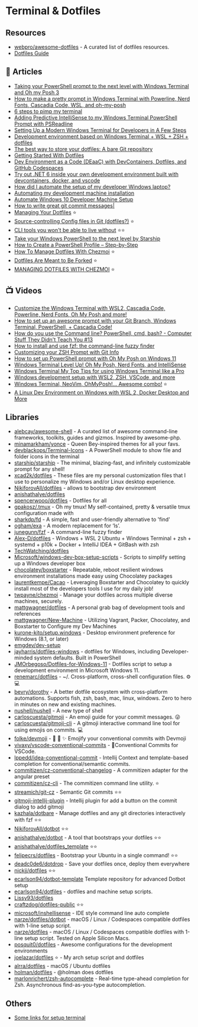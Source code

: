 # Terminal & Dotfiles

## Resources
- [webpro/awesome-dotfiles](https://github.com/webpro/awesome-dotfiles) - A curated list of dotfiles resources.
- [Dotfiles Guide](http://dotfiles.github.io/)

## 📕 Articles
- [Taking your PowerShell prompt to the next level with Windows Terminal and Oh my Posh 3](https://www.hanselman.com/blog/taking-your-powershell-prompt-to-the-next-level-with-windows-terminal-and-oh-my-posh-3)
- [How to make a pretty prompt in Windows Terminal with Powerline, Nerd Fonts, Cascadia Code, WSL, and oh-my-posh](https://www.hanselman.com/blog/how-to-make-a-pretty-prompt-in-windows-terminal-with-powerline-nerd-fonts-cascadia-code-wsl-and-ohmyposh)
- [6 steps to pimp my terminal](https://stapp.space/few-steps-to-pimp-my-terminal/)
- [Adding Predictive IntelliSense to my Windows Terminal PowerShell Prompt with PSReadline](https://www.hanselman.com/blog/adding-predictive-intellisense-to-my-windows-terminal-powershell-prompt-with-psreadline)
- [Setting Up a Modern Windows Terminal for Developers in A Few Steps](https://dev.to/thangchung/modern-windows-terminal-for-developer-in-a-few-steps-170)
- [Development environment based on Windows Terminal + WSL + ZSH + dotfiles](https://nikiforovall.github.io/productivity/2019/11/30/nikiforovall-setup.html)
- [The best way to store your dotfiles: A bare Git repository](https://www.atlassian.com/git/tutorials/dotfiles)
- [Getting Started With Dotfiles](https://www.webpro.nl/articles/getting-started-with-dotfiles)
- [Dev Environment as a Code (DEaaC) with DevContainers, Dotfiles, and GitHub Codespaces](https://nikiforovall.github.io/productivity/devcontainers/2022/08/13/deaac.html)
- [Try out .NET 6 inside your own development environment built with devcontainers, docker, and vscode](https://nikiforovall.github.io/productivity/devcontainers/2021/10/14/devcontainer-for-dotnet6.html)
- [How did I automate the setup of my developer Windows laptop?](https://www.techwatching.dev/posts/automate-developer-machine)
- [Automating my development machine installation](https://laurentkempe.com/2018/06/01/Automating-development-machine-installation/)
- [Automate Windows 10 Developer Machine Setup](https://edi.wang/post/2018/12/21/automate-windows-10-developer-machine-setup)
- [How to write great git commit messages|](https://bitspeicher.blog/how-to-be-a-good-commitizen/)
- [Managing Your Dotfiles](https://www.anishathalye.com/2014/08/03/managing-your-dotfiles/) ⭐
- [Source-controlling Config files in Git (dotfiles?)](https://www.danclarke.com/config-files-in-git) ⭐
- [CLI tools you won't be able to live without](https://dev.to/lissy93/cli-tools-you-cant-live-without-57f6) ⭐⭐
- [Take your Windows PowerShell to the next level by Starship](https://dev.to/ganmahmud/take-your-windows-powershell-to-the-next-level-by-starship-2gb2)
- [How to Create a PowerShell Profile – Step-by-Step](https://lazyadmin.nl/powershell/powershell-profile/)
- [How To Manage Dotfiles With Chezmoi](https://jerrynsh.com/how-to-manage-dotfiles-with-chezmoi/) ⭐
- [Dotfiles Are Meant to Be Forked](https://zachholman.com/2010/08/dotfiles-are-meant-to-be-forked/) ⭐
- [MANAGING DOTFILES WITH CHEZMOI](https://adrianvasile.dev/2023/01/12/dotfiles-using-chezmoi.html) ⭐

## 📺 Videos
- [Customize the Windows Terminal with WSL2, Cascadia Code, Powerline, Nerd Fonts, Oh My Posh and more!](https://www.youtube.com/watch?v=oHhiMf_6exY)
- [How to set up an awesome prompt with your Git Branch, Windows Terminal, PowerShell, + Cascadia Code!](https://www.youtube.com/watch?v=lu__oGZVT98)
- [How do you use the Command line? PowerShell, cmd, bash? - Computer Stuff They Didn't Teach You #13](https://www.youtube.com/watch?v=QKBcHuA3VJE)
- [How to install and use fzf: the command-line fuzzy finder](https://www.youtube.com/watch?v=1a5NiMhqAR0)
- [Customizing your ZSH Prompt with Git Info](https://www.youtube.com/watch?v=nEvsWQrKVcQ)
- [How to set up PowerShell prompt with Oh My Posh on Windows 11](https://www.youtube.com/watch?v=5-aK2_WwrmM)
- [Windows Terminal Level Up! Oh My Posh, Nerd Fonts, and IntelliSense](https://www.youtube.com/watch?v=ila-keQMhGU)
- [Windows Terminal My Top Tips for using Windows Terminal like a Pro](https://www.youtube.com/watch?v=FC-gLkYWXLw)
- [Windows development setup with WSL2, ZSH, VSCode, and more](https://www.youtube.com/watch?v=oF6gLyhQDdw)
- [Windows Terminal, NeoVim, OhMyPosh!... Awesome combo!](https://www.youtube.com/watch?v=v34n_lgOe1c) ⭐
- [A Linux Dev Environment on Windows with WSL 2, Docker Desktop and More](https://www.youtube.com/watch?v=idW-an99TAM)

## Libraries
- [alebcay/awesome-shell](https://github.com/alebcay/awesome-shell) - A curated list of awesome command-line frameworks, toolkits, guides and gizmos. Inspired by awesome-php.
- [minamarkham/yonce](https://github.com/minamarkham/yonce) - Queen Bey-inspired themes for all your favs.
- [devblackops/Terminal-Icons](https://github.com/devblackops/Terminal-Icons) - A PowerShell module to show file and folder icons in the terminal
- [starship/starship](https://github.com/starship/starship) - The minimal, blazing-fast, and infinitely customizable prompt for any shell!
- [xcad2k/dotfiles](https://github.com/xcad2k/dotfiles) - These files are my personal customization files that I use to personalize my Windows and/or Linux desktop experience.
- [NikiforovAll/dotfiles](https://github.com/NikiforovAll/dotfiles) - allows to bootstrap dev environment
- [anishathalye/dotfiles](https://github.com/anishathalye/dotfiles)
- [spencerwooo/dotfiles](https://github.com/spencerwooo/dotfiles#windows) - Dotfiles for all 
- [gpakosz/.tmux](https://github.com/gpakosz/.tmux) - Oh my tmux! My self-contained, pretty & versatile tmux configuration made with
- [sharkdp/fd](https://github.com/sharkdp/fd) - A simple, fast and user-friendly alternative to 'find'
- [ogham/exa](https://github.com/ogham/exa) - A modern replacement for ‘ls’.
- [junegunn/fzf](https://github.com/junegunn/fzf) - A command-line fuzzy finder
- [Alex-D/dotfiles](https://github.com/Alex-D/dotfiles) - Windows + WSL 2 Ubuntu + Windows Terminal + zsh + systemd + p10k + Docker + IntelliJ IDEA + GitBash with zsh
- [TechWatching/dotfiles](https://github.com/TechWatching/dotfiles)
- [Microsoft/windows-dev-box-setup-scripts](https://github.com/Microsoft/windows-dev-box-setup-scripts) - Scripts to simplify setting up a Windows developer box
- [chocolatey/boxstarter](https://github.com/chocolatey/boxstarter) - Repeatable, reboot resilient windows environment installations made easy using Chocolatey packages
- [laurentkempe/Cacao](https://github.com/laurentkempe/Cacao) - Leveraging Boxstarter and Chocolatey to quickly install most of the developers tools I use for my daily job!
- [twpayne/chezmoi](https://github.com/twpayne/chezmoi) - Manage your dotfiles across multiple diverse machines, securely.
- [mattgwagner/dotfiles](https://github.com/mattgwagner/dotfiles) - A personal grab bag of development tools and references
- [mattgwagner/New-Machine](https://github.com/mattgwagner/New-Machine) - Utilizing Vagrant, Packer, Chocolatey, and Boxstarter to Configure my Dev Machines
- [kurone-kito/setup.windows](https://github.com/kurone-kito/setup.windows) - Desktop environment preference for Windows (8.1, or later)
- [emgdev/dev-setup](https://github.com/emgdev/dev-setup)
- [jayharris/dotfiles-windows](https://github.com/jayharris/dotfiles-windows) - dotfiles for Windows, including Developer-minded system defaults. Built in PowerShell
- [JMOrbegoso/Dotfiles-for-Windows-11](https://github.com/JMOrbegoso/Dotfiles-for-Windows-11) - Dotfiles script to setup a development environment in Microsoft Windows 11.
- [renemarc/dotfiles](https://github.com/renemarc/dotfiles) - ~/. Cross-platform, cross-shell configuration files. ⚙️💻
- [bevry/dorothy](https://github.com/bevry/dorothy) - A better dotfile ecosystem with cross-platform automations. Supports fish, zsh, bash, mac, linux, windows. Zero to hero in minutes on new and existing machines.
- [nushell/nushell](https://github.com/nushell/nushell) - A new type of shell
- [carloscuesta/gitmoji](https://github.com/carloscuesta/gitmoji) - An emoji guide for your commit messages. 😜
- [carloscuesta/gitmoji-cli](https://github.com/carloscuesta/gitmoji-cli) - A gitmoji interactive command line tool for using emojis on commits. 💻
- [folke/devmoji](https://github.com/folke/devmoji) - 🤖 🚀 ✨ Emojify your conventional commits with Devmoji
- [vivaxy/vscode-conventional-commits](https://github.com/vivaxy/vscode-conventional-commits) - 💬Conventional Commits for VSCode.
- [lppedd/idea-conventional-commit](https://github.com/lppedd/idea-conventional-commit) - Intellij Context and template-based completion for conventional/semantic commits.
- [commitizen/cz-conventional-changelog](https://github.com/commitizen/cz-conventional-changelog) - A commitizen adapter for the angular preset
- [commitizen/cz-cli](https://github.com/commitizen/cz-cli) - The commitizen command line utility. ⭐
- [streamich/git-cz](https://github.com/streamich/git-cz) - Semantic Git commits ⭐⭐
- [gitmoji-intellij-plugin](https://github.com/patou/gitmoji-intellij-plugin) - Intellij plugin for add a button on the commit dialog to add gitmoji
- [kazhala/dotbare](https://github.com/kazhala/dotbare) - Manage dotfiles and any git directories interactively with fzf ⭐⭐
- [NikiforovAll/dotbot](https://github.com/NikiforovAll/dotbot)  ⭐⭐
- [anishathalye/dotbot](https://github.com/anishathalye/dotbot) - A tool that bootstraps your dotfiles  ⭐⭐
- [anishathalye/dotfiles_template](https://github.com/anishathalye/dotfiles_template)  ⭐⭐
- [felipecrs/dotfiles](https://github.com/felipecrs/dotfiles) - Bootstrap your Ubuntu in a single command! ⭐⭐
- [deadc0de6/dotdrop](https://github.com/deadc0de6/dotdrop) - Save your dotfiles once, deploy them everywhere
- [nickjj/dotfiles](https://github.com/nickjj/dotfiles) ⭐⭐
- [ecarlson94/dotbot-template](https://github.com/ecarlson94/dotbot-template) Template repository for advanced Dotbot setup
- [ecarlson94/dotfiles](https://github.com/ecarlson94/dotfiles) - dotfiles and machine setup scripts.
- [Lissy93/dotfiles](https://github.com/Lissy93/dotfiles)
- [craftzdog/dotfiles-public](https://github.com/craftzdog/dotfiles-public) ⭐⭐
- [microsoft/inshellisense](https://github.com/microsoft/inshellisense) - IDE style command line auto complete
- [narze/dotfiles/dotbot](https://github.com/narze/dotfiles/tree/dotbot) - macOS / Linux / Codespaces compatible dotfiles with 1-line setup script.
- [narze/dotfiles](https://github.com/narze/dotfiles) - macOS / Linux / Codespaces compatible dotfiles with 1-line setup script. Tested on Apple Silicon Macs. 
- [posquit0/dotfiles](https://github.com/posquit0/dotfiles) - Awesome configurations for the development environments
- [joelazar/dotfiles](https://github.com/joelazar/dotfiles) ⭐ - My arch setup script and dotfiles
- [alrra/dotfiles](https://github.com/alrra/dotfiles) - macOS / Ubuntu dotfiles
- [holman/dotfiles](https://github.com/holman/dotfiles) - @holman does dotfiles
- [marlonrichert/zsh-autocomplete](https://github.com/marlonrichert/zsh-autocomplete) - Real-time type-ahead completion for Zsh. Asynchronous find-as-you-type autocompletion.
## Others
- [Some links for setup terminal](https://www.theurlist.com/os-bootstrap)